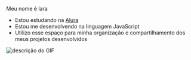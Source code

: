 Meu nome é lara

- Estou estudando na [Alura](https://www.alura.com.br)
- Estou me desenvolvendo na linguagem JavaScript
- Utilizo esse espaço para minha organização e compartilhamento dos meus projetos desenvolvidos

![descrição do GIF](https://media1.tenor.com/m/d_gDzJHdTGEAAAAC/summertime.gif)
